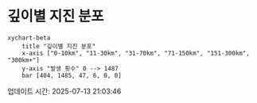 # 깊이별 지진 분포

```mermaid
xychart-beta
    title "깊이별 지진 분포"
    x-axis ["0-10km", "11-30km", "31-70km", "71-150km", "151-300km", "300km+"]
    y-axis "발생 횟수" 0 --> 1487
    bar [404, 1485, 47, 6, 0, 0]
```

업데이트 시간: 2025-07-13 21:03:46
